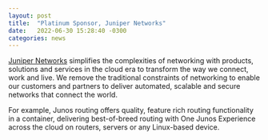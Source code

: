 ```yaml
---
layout: post
title:  "Platinum Sponsor, Juniper Networks"
date:   2022-06-30 15:28:40 -0300
categories: news
---
```

[Juniper Networks][juniper] simplifies the complexities of networking with products, solutions and services in the cloud era to transform the way we connect, work and live. We remove the traditional constraints of networking to enable our customers and partners to deliver automated, scalable and secure networks that connect the world.<br>

For example, Junos routing offers quality, feature rich routing functionality in a container, delivering best-of-breed routing with One Junos Experience across the cloud on routers, servers or any Linux-based device.



[juniper]: https://www.juniper.net/
